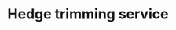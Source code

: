 ---
title: "Hedge trimming service"
alt: "Shaping and maintaining hedges for a clean, controlled look"
description: "Shaping and maintaining hedges for a clean, controlled look"
category: "gardener"
subcategory: "hedge-trimming"
image: "/tradespeople/gardener/hedge-trimming.png"
ogImage: "/tradespeople/gardener/hedge-trimming.png"
colour: "blue"
pathtxt: "Hedge trimming"
published: true
---